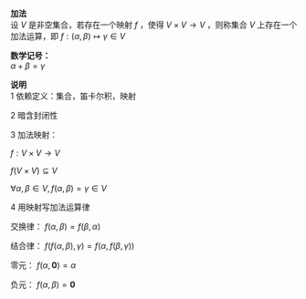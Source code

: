 **加法**  
设 $V$ 是非空集合，若存在一个映射 $f$ ，使得 $V\times V\to V$ ，则称集合 $V$ 上存在一个加法运算，即 $f:(\alpha,\beta)\mapsto\gamma\in V$  
  
**数学记号：**  
 $\alpha+\beta=\gamma$  
  
**说明**  
1 依赖定义：集合，笛卡尔积，映射  
  
2 暗含封闭性  
  
3 加法映射：  
  
 $f: V\times V\to V$  
  
 $f(V\times V)\subseteq V$  
  
 $\forall\alpha,\beta\in V,  
f(\alpha,\beta)=\gamma\in V$  
  
4 用映射写加法运算律  
  
交换律： $f(\alpha,\beta)=f(\beta,\alpha)$  
  
结合律： $f(f(\alpha,\beta),\gamma)  
=f(\alpha,f(\beta,\gamma))$  
  
零元： $f(\alpha,\mathbf{0})=\alpha$  
  
负元： $f(\alpha,\beta)=\mathbf{0}$  
